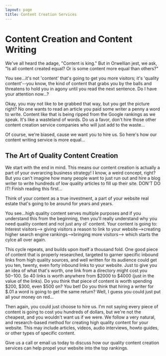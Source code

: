 ```yaml
---
layout: page
title: Content Creation Services
---
```


# Content Creation and Content Writing

We've all heard the adage, "Content is king." But in Orwellian jest, we ask, "Is all content created equal? Or is some content more equal than others?"

You see...it's not 'content' that's going to get you more visitors; it's 'quality content'--you know, the kind of content that grabs you by the balls and threatens to hold you in agony until you read the next sentence. Do I have your attention now...?

Okay, you may not like to be grabbed that way, but you get the picture right? No one wants to read an article you paid some writer a penny a word to write. Content like that is being ripped from the Google rankings as we speak. It's like a wasteland of words. Do us a favor, don't hire those other content creation service companies who will just add to the waste...

Of course, we're biased, cause we want you to hire us. So here's how our content writing service is more equal...

## The Art of Quality Content Creation

We start with the end in mind. This means our content creation is actually a part of your overarcing business strategy! I know, a weird concept, right? But you can't imagine how many people want to just run out and hire a blog writer to write hundreds of low quality articles to fill up their site. DON'T DO IT! Finish reading this first...

Think of your content as a true investment, a part of your website real estate that's going to be around for years and years.

You see...high quality content serves multiple purposes and if you understand this from the beginning, then you'll really understand why you need quality content and not just any ol' content. Your content is going to:
Interest visitors--> giving visitors a reason to link to your website-->creating higher search engine rankings-->bringing more visitors--> which starts the cylce all over again.

This cycle repeats, and builds upon itself a thousand fold. One good piece of content that is properly researched, targeted to garner specific inbound links from high quality sources, and well written for its audience could get you ten, twenty, even forty inbound links to your website. Just to give you an idea of what that's worth, one link from a directory might cost you $50-$100. So 40 links is worth anywhere from $2000 to $4000 (just in the value of the links). Do you think that piece of content is worth spending $200, $300, even $500 on? You bet! Do you think that hiring a writer for $.01 a word is going to get the same return? Well, I guess you could just put all your money on red...

Then again, you could just choose to hire us. I'm not saying every piece of content is going to cost you hundreds of dollars, but we're not the cheapest, and you wouldn't want us if we were. We follow a very natural, and research-based method for creating high quality content for your website. This may include articles, videos, audio interviews, howto guides, or other types of specific content.

Give us a call or email us today to discuss how our quality content creation services can help propel your website into the top rankings.
 




